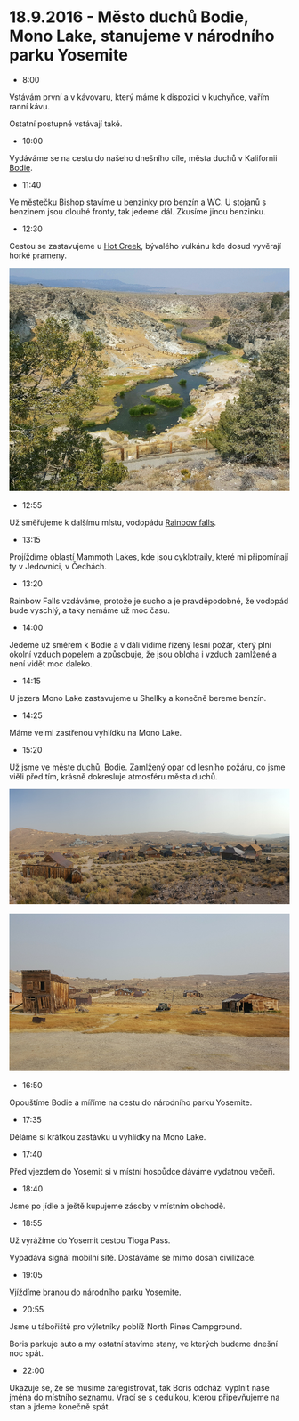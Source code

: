 # 18.9.2016 - Město duchů Bodie, Mono Lake, stanujeme v národního parku Yosemite

   * 8:00

Vstávám první a v kávovaru, který máme k dispozici v kuchyňce, vařím ranní kávu.

Ostatní postupně vstávají také.

   * 10:00

Vydáváme se na cestu do našeho dnešního cíle, města duchů v Kalifornii [Bodie](http://www.ghosttowngallery.com/htme/bodie.htm).

   * 11:40

Ve městečku Bishop stavíme u benzinky pro benzín a WC. U stojanů s benzinem jsou dlouhé fronty, tak jedeme dál. Zkusíme jinou benzinku.

   * 12:30

Cestou se zastavujeme u [Hot Creek](http://www.fs.usda.gov/recarea/inyo/recarea/?recid=20414), bývalého vulkánu kde dosud vyvěrají horké prameny.

![Hot Creek](images/20160918/20160918_124025.jpg)

   * 12:55

Už směřujeme k dalšímu místu, vodopádu [Rainbow falls](http://www.visitmammoth.com/trip-ideas/hiking-rainbow-falls).

   * 13:15

Projíždíme oblastí Mammoth Lakes, kde jsou cyklotraily, které mi připomínají ty v Jedovnici, v Čechách.

   * 13:20

Rainbow Falls vzdáváme, protože je sucho a je pravděpodobné, že vodopád bude vyschlý, a taky nemáme už moc času.

   * 14:00

Jedeme už směrem k Bodie a v dáli vidíme řízený lesní požár, který plní okolní vzduch popelem a způsobuje, že jsou obloha i vzduch zamlžené a není vidět moc daleko.

   * 14:15

U jezera Mono Lake zastavujeme u Shellky a konečně bereme benzín.

   * 14:25

Máme velmi zastřenou vyhlídku na Mono Lake.

   * 15:20

Už jsme ve měste duchů, Bodie. Zamlžený opar od lesního požáru, co jsme viěli před tím, krásně dokresluje atmosféru města duchů.

![Město duchů Bodie](images/20160918/20160918_153722.jpg)

![Ve městě duchů Bodie](images/20160918/20160918_160434.jpg)

   * 16:50

Opouštíme Bodie a míříme na cestu do národního parku Yosemite.

   * 17:35

Děláme si krátkou zastávku u vyhlídky na Mono Lake.

   * 17:40

Před vjezdem do Yosemit si v místní hospůdce dáváme vydatnou večeři.

   * 18:40

Jsme po jídle a ještě kupujeme zásoby v místním obchodě.

   * 18:55

Už vyrážíme do Yosemit cestou Tioga Pass.

Vypadává signál mobilní sítě. Dostáváme se mimo dosah civilizace.

   * 19:05

Vjíždíme branou do národního parku Yosemite.

   * 20:55

Jsme u tábořiště pro výletníky poblíž North Pines Campground.

Boris parkuje auto a my ostatní stavíme stany, ve kterých budeme dnešní noc spát.

   * 22:00

Ukazuje se, že se musíme zaregistrovat, tak Boris odchází vyplnit naše jména do místního seznamu. Vrací se s cedulkou, kterou připevňujeme na stan a jdeme konečně spát.

